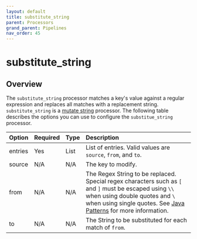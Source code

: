 ```yaml
---
layout: default
title: substitute_string
parent: Processors
grand_parent: Pipelines
nav_order: 45
---
```


# substitute_string

## Overview

The `substitute_string` processor matches a key's value against a regular expression and replaces all matches with a replacement string. `substitute_string` is a [mutate string](https://github.com/opensearch-project/data-prepper/tree/main/data-prepper-plugins/mutate-string-processors#mutate-string-processors) processor. The following table describes the options you can use to configure the `substitue_string` processor.

Option | Required | Type | Description
:--- | :--- | :--- | :---
entries | Yes | List | List of entries. Valid values are `source`, `from`, and `to`.
source | N/A | N/A | The key to modify.
from | N/A | N/A | The Regex String to be replaced. Special regex characters such as `[` and `]` must be escaped using `\\` when using double quotes and `\ ` when using single quotes. See [Java Patterns](https://docs.oracle.com/en/java/javase/17/docs/api/java.base/java/util/regex/Pattern.html) for more information.
to | N/A | N/A | The String to be substituted for each match of `from`.

<!---## Configuration

Content will be added to this section.

## Metrics

Content will be added to this section.--->